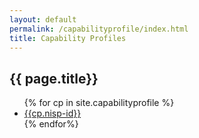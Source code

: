 ```yaml
---
layout: default
permalink: /capabilityprofile/index.html
title: Capability Profiles
---
```

<h2>{{ page.title}}</h2>

<ul>
{% for cp in site.capabilityprofile %}
<li><a href="/capabilityprofile/{{cp.nisp-id}}.html">{{cp.nisp-id}}</a></li>
{% endfor%}
</ul>
